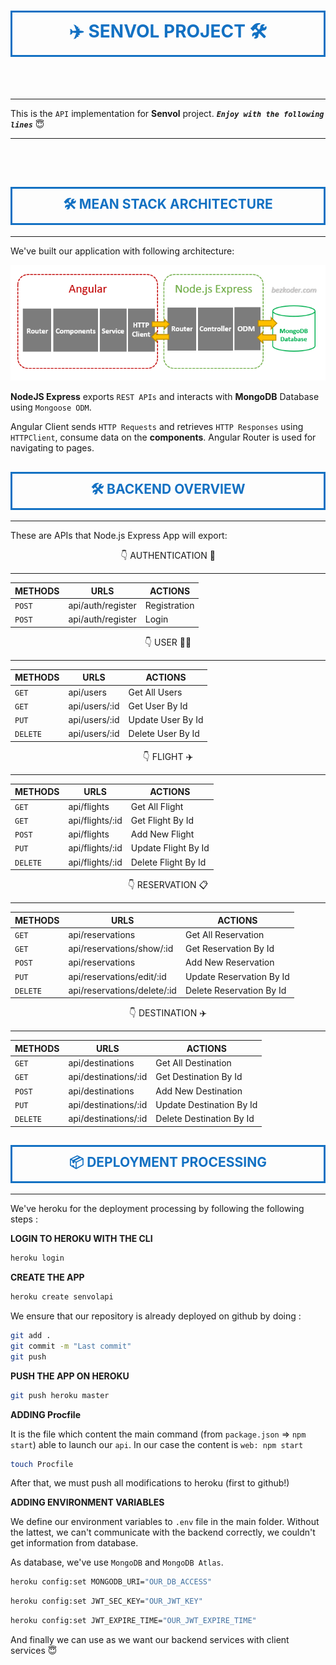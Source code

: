 <h1 style="color: #1371C3; text-align: center; padding: 10px 0; border: 3px solid; text-transform: uppercase;">✈️ Senvol Project 🛠️</h1>

<br><br>

---

This is the `API` implementation for **Senvol** project. ___`Enjoy with the following lines`___ 😇

---
<br><br>

<h2 style="color: #1371C3; text-align: center; padding: 10px 0; border: 3px solid; text-transform: uppercase;">🛠️ MEAN Stack Architecture</h2>

---

We've built our application with following architecture:

<img src="./design_doc/mean-architecture.png">

**NodeJS Express** exports `REST APIs` and interacts with **MongoDB** Database using `Mongoose ODM`.

Angular Client sends `HTTP Requests` and retrieves `HTTP Responses` using `HTTPClient`, consume data on the **components**. Angular Router is used for navigating to pages.

<h2 style="color: #1371C3; text-align: center; padding: 10px 0; border: 3px solid; text-transform: uppercase;">🛠️ Backend Overview</h2>

---

These are APIs that Node.js Express App will export:

<center>👇 AUTHENTICATION 🔐</center><hr>

| __METHODS__ | __URLS__              | __ACTIONS__      |
|-------------|-----------------------|------------------|
| `POST`      | api/auth/register     | Registration     |
| `POST`      | api/auth/register     | Login            |

<center>👇 USER 👨‍⚖️</center><hr>

| __METHODS__ | __URLS__       | __ACTIONS__       |
|-------------|----------------|-------------------|
| `GET`       | api/users      | Get All Users     |
| `GET`       | api/users/:id  | Get User By Id    |
| `PUT`       | api/users/:id  | Update User By Id |
| `DELETE`    | api/users/:id  | Delete User By Id |

<center>👇 FLIGHT ✈️</center><hr>

| __METHODS__ | __URLS__        | __ACTIONS__         |
|-------------|-----------------|---------------------|
| `GET`       | api/flights     | Get All Flight      |
| `GET`       | api/flights/:id | Get Flight By Id    |
| `POST`      | api/flights     | Add New Flight      |
| `PUT`       | api/flights/:id | Update Flight By Id |
| `DELETE`    | api/flights/:id | Delete Flight By Id |

<center>👇 RESERVATION 📋</center><hr>

| __METHODS__ | __URLS__                    | __ACTIONS__              |
|-------------|-----------------------------|--------------------------|
| `GET`       | api/reservations            | Get All Reservation      |
| `GET`       | api/reservations/show/:id   | Get Reservation By Id    |
| `POST`      | api/reservations            | Add New Reservation      |
| `PUT`       | api/reservations/edit/:id   | Update Reservation By Id |
| `DELETE`    | api/reservations/delete/:id | Delete Reservation By Id |

<center>👇 DESTINATION ✈️</center><hr>

| __METHODS__ | __URLS__             | __ACTIONS__              |
|-------------|----------------------|--------------------------|
| `GET`       | api/destinations     | Get All Destination      |
| `GET`       | api/destinations/:id | Get Destination By Id    |
| `POST`      | api/destinations     | Add New Destination      |
| `PUT`       | api/destinations/:id | Update Destination By Id |
| `DELETE`    | api/destinations/:id | Delete Destination By Id |

<h2 style="color: #1371C3; text-align: center; padding: 10px 0; border: 3px solid; text-transform: uppercase;">📦 Deployment Processing</h2>

---

We've heroku for the deployment processing by following the following steps :

__LOGIN TO HEROKU WITH THE CLI__

```bash
heroku login
```

__CREATE THE APP__

```bash
heroku create senvolapi
```

We ensure that our repository is already deployed on github by doing :

```bash
git add .
git commit -m "Last commit"
git push
```

__PUSH THE APP ON HEROKU__

```bash
git push heroku master
```

__ADDING Procfile__

It is the file which content the main command (from `package.json` => `npm start`) able to launch our `api`.
In our case the content is `web: npm start`

```bash
touch Procfile
```

After that, we must push all modifications to heroku (first to github!)

__ADDING ENVIRONMENT VARIABLES__

We define our environment variables to `.env` file in the main folder. Without the lattest, we can't communicate with the backend correctly, we couldn't get information from database.

As database, we've use `MongoDB` and `MongoDB Atlas`.

```bash
heroku config:set MONGODB_URI="OUR_DB_ACCESS"
```

```bash
heroku config:set JWT_SEC_KEY="OUR_JWT_KEY"
```

```bash
heroku config:set JWT_EXPIRE_TIME="OUR_JWT_EXPIRE_TIME"
```

And finally we can use as we want our backend services with client services 😇

